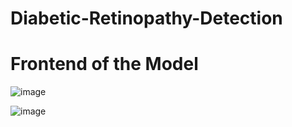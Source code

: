 # Diabetic-Retinopathy-Detection

# Frontend of the Model 

<!-- Predicted Output: Diabetic -->
![image](https://github.com/khushpreet-007/Diabetic-Retinopathy-Detection/assets/75271300/dcfd7800-fabe-4d16-844b-cd5c8f85d317)

<!-- Predicted Output:No Diabetic -->
![image](https://github.com/khushpreet-007/Diabetic-Retinopathy-Detection/assets/75271300/6fa1270b-29ee-429d-b307-1415aa3e1bb8)

